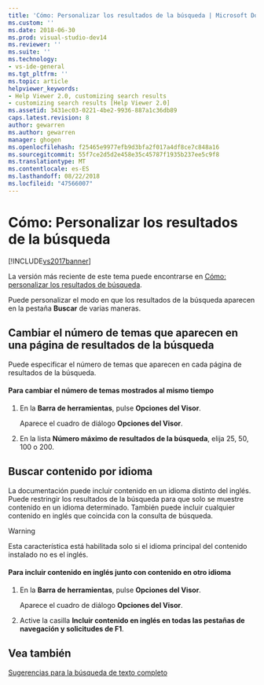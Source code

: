 ```yaml
---
title: 'Cómo: Personalizar los resultados de la búsqueda | Microsoft Docs'
ms.custom: ''
ms.date: 2018-06-30
ms.prod: visual-studio-dev14
ms.reviewer: ''
ms.suite: ''
ms.technology:
- vs-ide-general
ms.tgt_pltfrm: ''
ms.topic: article
helpviewer_keywords:
- Help Viewer 2.0, customizing search results
- customizing search results [Help Viewer 2.0]
ms.assetid: 3431ec03-0221-4be2-9936-887a1c36db89
caps.latest.revision: 8
author: gewarren
ms.author: gewarren
manager: ghogen
ms.openlocfilehash: f25465e9977efb9d3bfa2f017a4df8ce7c848a16
ms.sourcegitcommit: 55f7ce2d5d2e458e35c45787f1935b237ee5c9f8
ms.translationtype: MT
ms.contentlocale: es-ES
ms.lasthandoff: 08/22/2018
ms.locfileid: "47566007"
---
```

# <a name="how-to-customize-search-results"></a>Cómo: Personalizar los resultados de la búsqueda
[!INCLUDE[vs2017banner](../includes/vs2017banner.md)]

La versión más reciente de este tema puede encontrarse en [Cómo: personalizar los resultados de búsqueda](https://docs.microsoft.com/visualstudio/ide/how-to-customize-search-results).  
  
Puede personalizar el modo en que los resultados de la búsqueda aparecen en la pestaña **Buscar** de varias maneras.  
  
## <a name="change-the-number-of-topics-that-appear-on-a-search-results-page"></a>Cambiar el número de temas que aparecen en una página de resultados de la búsqueda  
 Puede especificar el número de temas que aparecen en cada página de resultados de la búsqueda.  
  
#### <a name="to-change-the-number-of-topics-displayed-at-a-time"></a>Para cambiar el número de temas mostrados al mismo tiempo  
  
1.  En la **Barra de herramientas**, pulse **Opciones del Visor**.  
  
     Aparece el cuadro de diálogo **Opciones del Visor**.  
  
2.  En la lista **Número máximo de resultados de la búsqueda**, elija 25, 50, 100 o 200.  
  
## <a name="search-for-content-by-language"></a>Buscar contenido por idioma  
 La documentación puede incluir contenido en un idioma distinto del inglés. Puede restringir los resultados de la búsqueda para que solo se muestre contenido en un idioma determinado. También puede incluir cualquier contenido en inglés que coincida con la consulta de búsqueda.  
  
> [!WARNING]
>  Esta característica está habilitada solo si el idioma principal del contenido instalado no es el inglés.  
  
#### <a name="to-include-english-content-alongside-content-in-another-language"></a>Para incluir contenido en inglés junto con contenido en otro idioma  
  
1.  En la **Barra de herramientas**, pulse **Opciones del Visor**.  
  
     Aparece el cuadro de diálogo **Opciones del Visor**.  
  
2.  Active la casilla **Incluir contenido en inglés en todas las pestañas de navegación y solicitudes de F1**.  
  
## <a name="see-also"></a>Vea también  
 [Sugerencias para la búsqueda de texto completo](../ide/full-text-search-tips.md)



